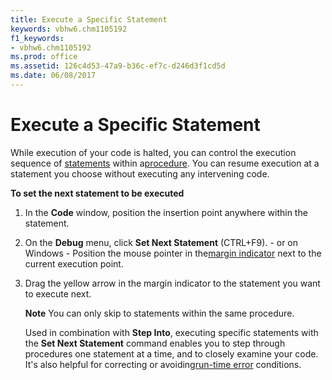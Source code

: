 ```yaml
---
title: Execute a Specific Statement
keywords: vbhw6.chm1105192
f1_keywords:
- vbhw6.chm1105192
ms.prod: office
ms.assetid: 126c4d53-47a9-b36c-ef7c-d246d3f1cd5d
ms.date: 06/08/2017
---
```



# Execute a Specific Statement

While execution of your code is halted, you can control the execution sequence of [statements](vbe-glossary.md) within a[procedure](vbe-glossary.md). You can resume execution at a statement you choose without executing any intervening code.

 **To set the next statement to be executed**




1. In the **Code** window, position the insertion point anywhere within the statement.
    
2. On the **Debug** menu, click **Set Next Statement** (CTRL+F9). - or on Windows - Position the mouse pointer in the[margin indicator](vbe-glossary.md) next to the current execution point.
    
3. Drag the yellow arrow in the margin indicator to the statement you want to execute next.
    
    **Note**  You can only skip to statements within the same procedure.

    Used in combination with **Step Into**, executing specific statements with the **Set Next Statement** command enables you to step through procedures one statement at a time, and to closely examine your code. It's also helpful for correcting or avoiding[run-time error](vbe-glossary.md) conditions.
    


